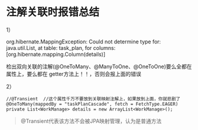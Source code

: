 # 注解关联时报错总结

1）

org.hibernate.MappingException: Could not determine type for: java.util.List, at table: task\_plan, for columns: \[org.hibernate.mapping.Column\(details\)\]

检出双向关联的注解\(@OneToMany、@ManyToOne、@OneToOne\)要么全都在属性上，要么都在 getter方法上！！，否则会报上面的错误

2）

```
//@Transient  //这个属性千万不要放到关联映射注解上，如果放到上面，你就悲剧了
@OneToMany(mappedBy = "taskPlanCascade", fetch = FetchType.EAGER)
private List<WorkManage> details = new ArrayList<WorkManage>();
```

> @Transient代表该方法不会被JPA映射管理，认为是普通方法



